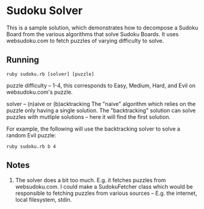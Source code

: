 # Sudoku Solver

This is a sample solution, which demonstrates how to decompose a Sudoku Board
from the various algorithms that solve Sudoku Boards. It uses websudoku.com to
fetch puzzles of varying difficulty to solve.

## Running

```` ruby sudoku.rb [solver] [puzzle] ````

puzzle difficulty – 1-4, this corresponds to Easy, Medium, Hard, and Evil on
websudoku.com's puzzle.

solver – (n)aive or (b)acktracking The "naive" algorithm which relies on the
puzzle only having a single solution. The "backtracking" solution can solve
puzzles with mutliple solutions – here it will find the first solution.

For example, the following will use the backtracking solver to solve a random
Evil puzzle:

```` ruby sudoku.rb b 4 ````

## Notes
1. The solver does a bit too much. E.g. it fetches puzzles from websudoku.com. I
   could make a SudokuFetcher class which would be responsible to fetching
   puzzles from various sources – E.g. the internet, local filesystem, stdin.

